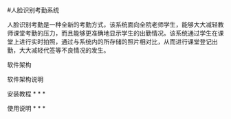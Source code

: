 #人脸识别考勤系统

人脸识别考勤是一种全新的考勤方式，该系统面向全院老师学生，能够大大减轻教师课堂考勤的压力，而且能够更准确地显示学生的出勤情况。该系统通过学生在课堂上进行实时拍照，通过与系统内的所存储的照片相对比，从而进行课堂登记出勤，大大减轻代签等不良情况的发生。


软件架构



软件架构说明


安装教程
*
*
*

使用说明
*
*
*
